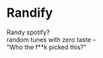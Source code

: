 # **Randify**
Randy spotify? <br>
random tunes with zero taste –<br>
"Who the f**k picked this?"<br>
